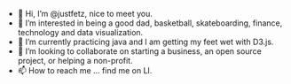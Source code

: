 - 👋 Hi, I’m @justfetz, nice to meet you.
- 👀 I’m interested in being a good dad, basketball, skateboarding, finance, technology and data visualization.
- 🌱 I’m currently practicing java and I am getting my feet wet with D3.js.
- 💞️ I’m looking to collaborate on starting a business, an open source project, or helping a non-profit.
- 📫 How to reach me ... find me on LI.

<!---
justfetz/justfetz is a ✨ special ✨ repository because its `README.md` (this file) appears on your GitHub profile.
You can click the Preview link to take a look at your changes.
--->
